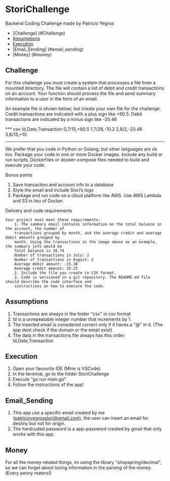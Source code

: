 # StoriChallenge

Backend Coding Challenge made by Patricio Yegros

- [Challenge] (#Challenge)
- [Assumptions](#assumptions)
- [Execution](#execution)
- [Email_Sending] (#email_sending)
- [Money] (#money)

## Challenge

For this challenge you must create a system that processes a file from a mounted directory. The file
    will contain a list of debit and credit transactions on an account. Your function should process the file
    and send summary information to a user in the form of an email.

An example file is shown below; but create your own file for the challenge. Credit transactions are
    indicated with a plus sign like +60.5. Debit transactions are indicated by a minus sign like -20.46

*** csv
Id,Date,Transaction
0,7/15,+60.5
1,7/28,-10.3
2,8/2,-20.46
3,8/13,+10
***

We prefer that you code in Python or Golang; but other languages are ok too. Package your code in
one or more Docker images. Include any build or run scripts, Dockerfiles or docker-compose files
needed to build and execute your code.

Bonus points
1. Save transaction and account info to a database
2. Style the email and include Stori’s logo
3. Package and run code on a cloud platform like AWS. Use AWS Lambda and S3 in lieu of Docker.

Delivery and code requirements

    Your project must meet these requirements:
        1. The summary email contains information on the total balance in the account, the number of
        transactions grouped by month, and the average credit and average debit amounts grouped by
        month. Using the transactions in the image above as an example, the summary info would be
        Total balance is 39.74
        Number of transactions in July: 2
        Number of transactions in August: 2
        Average debit amount: -15.38
        Average credit amount: 35.25
        2. Include the file you create in CSV format.
        3. Code is versioned in a git repository. The README.md file should describe the code interface and
        instructions on how to execute the code.

## Assumptions

1. Transactions are always in the folder "csv" in csv format
2. Id is a unrepeatable integer number that increments by 1.
3. The inserted email is considered correct only if it haves a "@" in it. (The app dont check if the domain or the email exist)
4. The data in the transactions file always has this order: Id,Date,Transaction

## Execution

1. Open your favourite IDE (Mine is VSCode)
2. In the terminal, go to the folder StoriChallenge
3. Execute "go run main.go"
4. Follow the instructions of the app!

## Email_Sending

1. This app use a specific email created by me (patricioyegrosstori@gmail.com), the user can insert an email for destiny but not for origin.
2. The hardcoded password is a app-password created by gmail that only works with this app.

## Money
For all the money-related things, im using the library "shopspring/decimal", so we can forget about losing information in the parsing of the money.
(Every penny maters!)


